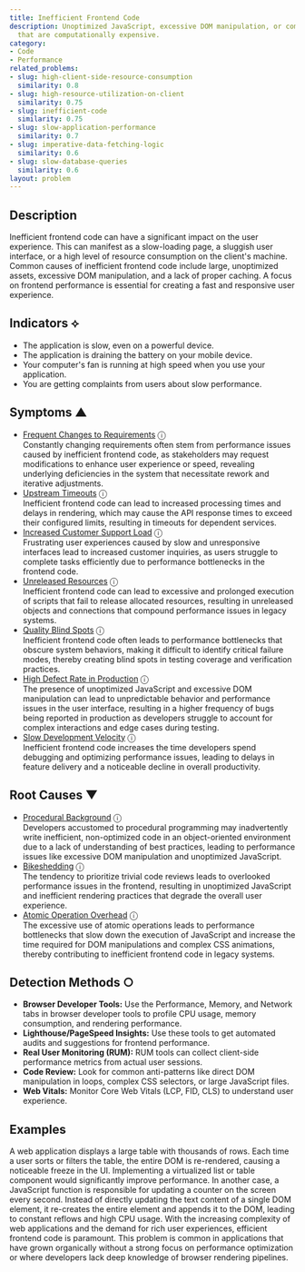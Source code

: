 ```yaml
---
title: Inefficient Frontend Code
description: Unoptimized JavaScript, excessive DOM manipulation, or complex CSS animations
  that are computationally expensive.
category:
- Code
- Performance
related_problems:
- slug: high-client-side-resource-consumption
  similarity: 0.8
- slug: high-resource-utilization-on-client
  similarity: 0.75
- slug: inefficient-code
  similarity: 0.75
- slug: slow-application-performance
  similarity: 0.7
- slug: imperative-data-fetching-logic
  similarity: 0.6
- slug: slow-database-queries
  similarity: 0.6
layout: problem
---
```


## Description
Inefficient frontend code can have a significant impact on the user experience. This can manifest as a slow-loading page, a sluggish user interface, or a high level of resource consumption on the client's machine. Common causes of inefficient frontend code include large, unoptimized assets, excessive DOM manipulation, and a lack of proper caching. A focus on frontend performance is essential for creating a fast and responsive user experience.

## Indicators ⟡
- The application is slow, even on a powerful device.
- The application is draining the battery on your mobile device.
- Your computer's fan is running at high speed when you use your application.
- You are getting complaints from users about slow performance.

## Symptoms ▲
- [Frequent Changes to Requirements](frequent-changes-to-requirements.md) <span class="info-tooltip" title="Confidence: 0.426, Strength: 0.634">ⓘ</span>
<br/>  Constantly changing requirements often stem from performance issues caused by inefficient frontend code, as stakeholders may request modifications to enhance user experience or speed, revealing underlying deficiencies in the system that necessitate rework and iterative adjustments.
- [Upstream Timeouts](upstream-timeouts.md) <span class="info-tooltip" title="Confidence: 0.425, Strength: 0.614">ⓘ</span>
<br/>  Inefficient frontend code can lead to increased processing times and delays in rendering, which may cause the API response times to exceed their configured limits, resulting in timeouts for dependent services.
- [Increased Customer Support Load](increased-customer-support-load.md) <span class="info-tooltip" title="Confidence: 0.381, Strength: 0.623">ⓘ</span>
<br/>  Frustrating user experiences caused by slow and unresponsive interfaces lead to increased customer inquiries, as users struggle to complete tasks efficiently due to performance bottlenecks in the frontend code.
- [Unreleased Resources](unreleased-resources.md) <span class="info-tooltip" title="Confidence: 0.348, Strength: 0.651">ⓘ</span>
<br/>  Inefficient frontend code can lead to excessive and prolonged execution of scripts that fail to release allocated resources, resulting in unreleased objects and connections that compound performance issues in legacy systems.
- [Quality Blind Spots](quality-blind-spots.md) <span class="info-tooltip" title="Confidence: 0.328, Strength: 0.778">ⓘ</span>
<br/>  Inefficient frontend code often leads to performance bottlenecks that obscure system behaviors, making it difficult to identify critical failure modes, thereby creating blind spots in testing coverage and verification practices.
- [High Defect Rate in Production](high-defect-rate-in-production.md) <span class="info-tooltip" title="Confidence: 0.322, Strength: 0.774">ⓘ</span>
<br/>  The presence of unoptimized JavaScript and excessive DOM manipulation can lead to unpredictable behavior and performance issues in the user interface, resulting in a higher frequency of bugs being reported in production as developers struggle to account for complex interactions and edge cases during testing.
- [Slow Development Velocity](slow-development-velocity.md) <span class="info-tooltip" title="Confidence: 0.319, Strength: 0.656">ⓘ</span>
<br/>  Inefficient frontend code increases the time developers spend debugging and optimizing performance issues, leading to delays in feature delivery and a noticeable decline in overall productivity.

## Root Causes ▼
- [Procedural Background](procedural-background.md) <span class="info-tooltip" title="Confidence: 0.333, Strength: 0.928">ⓘ</span>
<br/>  Developers accustomed to procedural programming may inadvertently write inefficient, non-optimized code in an object-oriented environment due to a lack of understanding of best practices, leading to performance issues like excessive DOM manipulation and unoptimized JavaScript.
- [Bikeshedding](bikeshedding.md) <span class="info-tooltip" title="Confidence: 0.326, Strength: 0.889">ⓘ</span>
<br/>  The tendency to prioritize trivial code reviews leads to overlooked performance issues in the frontend, resulting in unoptimized JavaScript and inefficient rendering practices that degrade the overall user experience.
- [Atomic Operation Overhead](atomic-operation-overhead.md) <span class="info-tooltip" title="Confidence: 0.308, Strength: 0.884">ⓘ</span>
<br/>  The excessive use of atomic operations leads to performance bottlenecks that slow down the execution of JavaScript and increase the time required for DOM manipulations and complex CSS animations, thereby contributing to inefficient frontend code in legacy systems.

## Detection Methods ○

- **Browser Developer Tools:** Use the Performance, Memory, and Network tabs in browser developer tools to profile CPU usage, memory consumption, and rendering performance.
- **Lighthouse/PageSpeed Insights:** Use these tools to get automated audits and suggestions for frontend performance.
- **Real User Monitoring (RUM):** RUM tools can collect client-side performance metrics from actual user sessions.
- **Code Review:** Look for common anti-patterns like direct DOM manipulation in loops, complex CSS selectors, or large JavaScript files.
- **Web Vitals:** Monitor Core Web Vitals (LCP, FID, CLS) to understand user experience.

## Examples
A web application displays a large table with thousands of rows. Each time a user sorts or filters the table, the entire DOM is re-rendered, causing a noticeable freeze in the UI. Implementing a virtualized list or table component would significantly improve performance. In another case, a JavaScript function is responsible for updating a counter on the screen every second. Instead of directly updating the text content of a single DOM element, it re-creates the entire element and appends it to the DOM, leading to constant reflows and high CPU usage. With the increasing complexity of web applications and the demand for rich user experiences, efficient frontend code is paramount. This problem is common in applications that have grown organically without a strong focus on performance optimization or where developers lack deep knowledge of browser rendering pipelines.
